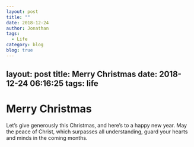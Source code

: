 ```yaml
---
layout: post
title: ""
date: 2018-12-24
author: Jonathan
tags:
  - Life
category: blog
blog: true
---
```


layout: post
title: Merry Christmas 
date: 2018-12-24 06:16:25
tags: life
---

# Merry Christmas
Let’s give generously this Christmas, and here’s to a happy new year. May the peace of Christ, which surpasses all understanding, guard your hearts and minds in the coming months. 